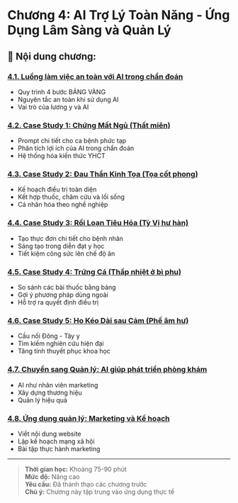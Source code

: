 # Chương 4: AI Trợ Lý Toàn Năng - Ứng Dụng Lâm Sàng và Quản Lý

## 📖 **Nội dung chương:**

### [4.1. Luồng làm việc an toàn với AI trong chẩn đoán](./page-1.md)
- Quy trình 4 bước BẢNG VÀNG
- Nguyên tắc an toàn khi sử dụng AI
- Vai trò của lương y và AI

### [4.2. Case Study 1: Chứng Mất Ngủ (Thất miên)](./page-2.md)
- Prompt chi tiết cho ca bệnh phức tạp
- Phân tích lợi ích của AI trong chẩn đoán
- Hệ thống hóa kiến thức YHCT

### [4.3. Case Study 2: Đau Thần Kinh Tọa (Tọa cốt phong)](./page-3.md)
- Kế hoạch điều trị toàn diện
- Kết hợp thuốc, châm cứu và lối sống
- Cá nhân hóa theo nghề nghiệp

### [4.4. Case Study 3: Rối Loạn Tiêu Hóa (Tỳ Vị hư hàn)](./page-3.md)
- Tạo thực đơn chi tiết cho bệnh nhân
- Sáng tạo trong diễn đạt y học
- Tiết kiệm công sức lên chế độ ăn

### [4.5. Case Study 4: Trứng Cá (Thấp nhiệt ở bì phu)](./page-4.md)
- So sánh các bài thuốc bằng bảng
- Gợi ý phương pháp dùng ngoài
- Hỗ trợ ra quyết định điều trị

### [4.6. Case Study 5: Ho Kéo Dài sau Cảm (Phế âm hư)](./page-5.md)
- Cầu nối Đông - Tây y
- Tìm kiếm nghiên cứu hiện đại
- Tăng tính thuyết phục khoa học

### [4.7. Chuyển sang Quản lý: AI giúp phát triển phòng khám](./page-6.md)
- AI như nhân viên marketing
- Xây dựng thương hiệu
- Quản lý hiệu quả

### [4.8. Ứng dụng quản lý: Marketing và Kế hoạch](./page-7.md)
- Viết nội dung website
- Lập kế hoạch mạng xã hội
- Bài tập thực hành marketing

---

> **Thời gian học:** Khoảng 75-90 phút  
> **Mức độ:** Nâng cao  
> **Yêu cầu:** Đã thành thạo các chương trước  
> **Chú ý:** Chương này tập trung vào ứng dụng thực tế